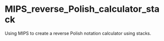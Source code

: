 # MIPS_reverse_Polish_calculator_stack

Using MIPS to create a reverse Polish notation calculator using stacks.
